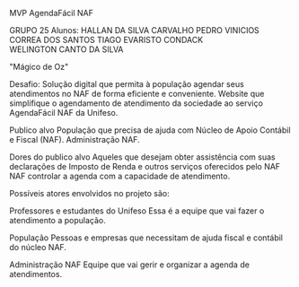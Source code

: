 MVP AgendaFácil NAF

GRUPO 25 
Alunos:
HALLAN DA SILVA CARVALHO
PEDRO VINICIOS CORREA DOS SANTOS
TIAGO EVARISTO CONDACK	
WELINGTON CANTO DA SILVA	

"Mágico de Oz"

Desafio:
Solução digital que permita à população agendar seus atendimentos no NAF de forma eficiente e conveniente.
Website que simplifique o agendamento de atendimento da sociedade ao serviço AgendaFácil NAF da Unifeso.



Publico alvo
    População que precisa de ajuda com  Núcleo de Apoio Contábil e Fiscal (NAF).
    Administração NAF.
	
Dores do publico alvo
Aqueles que desejam obter assistência com suas declarações de Imposto de Renda e outros serviços oferecidos pelo NAF
NAF controlar a agenda com a capacidade de atendimento.


Possíveis atores envolvidos no projeto são:

Professores e estudantes do Unifeso
Essa é a equipe que vai fazer o atendimento a população.

População
Pessoas e empresas que necessitam de ajuda fiscal e contábil do núcleo NAF.

Administração NAF
Equipe que vai gerir e organizar a agenda de atendimentos.
